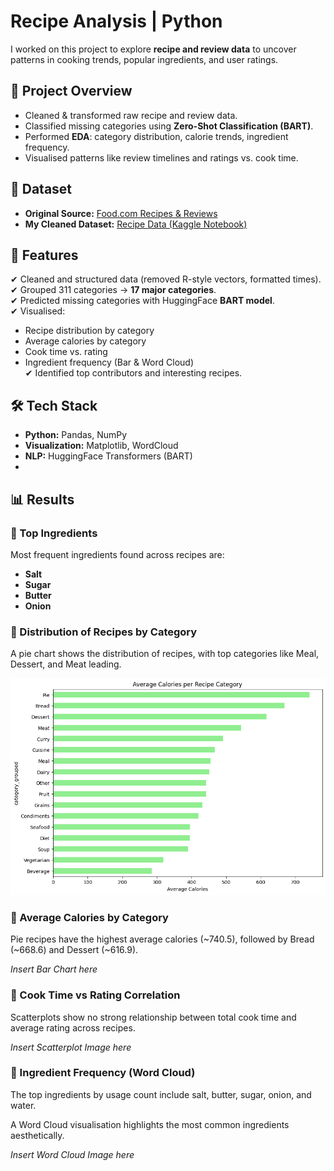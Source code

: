 # Recipe Analysis | Python

I worked on this project to explore **recipe and review data** to uncover patterns in cooking trends, popular ingredients, and user ratings.  



## 📖 Project Overview
- Cleaned & transformed raw recipe and review data.  
- Classified missing categories using **Zero-Shot Classification (BART)**.  
- Performed **EDA**: category distribution, calorie trends, ingredient frequency.  
- Visualised patterns like review timelines and ratings vs. cook time.  


## 📂 Dataset
- **Original Source:** [Food.com Recipes & Reviews](https://www.kaggle.com/datasets/irkaal/foodcom-recipes-and-reviews)  
- **My Cleaned Dataset:** [Recipe Data (Kaggle Notebook)](https://www.kaggle.com/code/praneetharao/recipe-data)  



## 🔑 Features  
✔ Cleaned and structured data (removed R-style vectors, formatted times).  
✔ Grouped 311 categories → **17 major categories**.  
✔ Predicted missing categories with HuggingFace **BART model**.  
✔ Visualised:  
  - Recipe distribution by category  
  - Average calories by category  
  - Cook time vs. rating  
  - Ingredient frequency (Bar & Word Cloud)  
✔ Identified top contributors and interesting recipes.


## 🛠 Tech Stack  
- **Python:** Pandas, NumPy
- **Visualization:** Matplotlib, WordCloud
- **NLP:** HuggingFace Transformers (BART)
- 

## 📊 Results

### 🔹 Top Ingredients  
Most frequent ingredients found across recipes are:

- **Salt**
- **Sugar**
- **Butter**
- **Onion**

### 🔹 Distribution of Recipes by Category  
A pie chart shows the distribution of recipes, with top categories like Meal, Dessert, and Meat leading.

![Pie Chart](extracted_images/image_4.png)

### 🔹 Average Calories by Category  
Pie recipes have the highest average calories (~740.5), followed by Bread (~668.6) and Dessert (~616.9).

*Insert Bar Chart here*

### 🔹 Cook Time vs Rating Correlation  
Scatterplots show no strong relationship between total cook time and average rating across recipes.

*Insert Scatterplot Image here*

### 🔹 Ingredient Frequency (Word Cloud)  
The top ingredients by usage count include salt, butter, sugar, onion, and water.

A Word Cloud visualisation highlights the most common ingredients aesthetically.

*Insert Word Cloud Image here*

